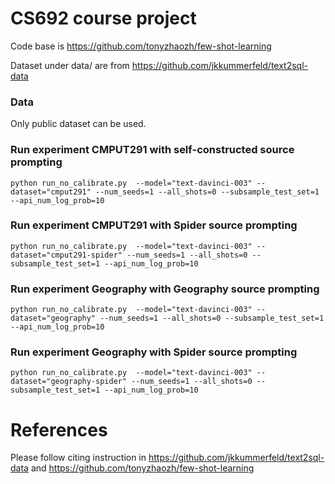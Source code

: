 # CS692 course project
Code base is https://github.com/tonyzhaozh/few-shot-learning

Dataset under data/ are from https://github.com/jkkummerfeld/text2sql-data

### Data
Only public dataset can be used.


### Run experiment CMPUT291 with self-constructed source prompting
```
python run_no_calibrate.py  --model="text-davinci-003" --dataset="cmput291" --num_seeds=1 --all_shots=0 --subsample_test_set=1 --api_num_log_prob=10
```

### Run experiment CMPUT291 with Spider source prompting
```
python run_no_calibrate.py  --model="text-davinci-003" --dataset="cmput291-spider" --num_seeds=1 --all_shots=0 --subsample_test_set=1 --api_num_log_prob=10
```

### Run experiment Geography with Geography source prompting
```
python run_no_calibrate.py  --model="text-davinci-003" --dataset="geography" --num_seeds=1 --all_shots=0 --subsample_test_set=1 --api_num_log_prob=10
```

### Run experiment Geography with Spider source prompting
```
python run_no_calibrate.py  --model="text-davinci-003" --dataset="geography-spider" --num_seeds=1 --all_shots=0 --subsample_test_set=1 --api_num_log_prob=10
```

# References
Please follow citing instruction in https://github.com/jkkummerfeld/text2sql-data and https://github.com/tonyzhaozh/few-shot-learning